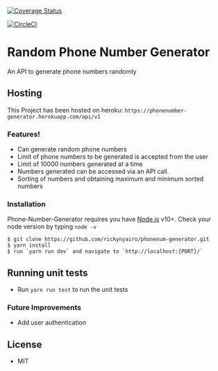 [![Coverage Status](https://coveralls.io/repos/github/rickynyairo/phonenum-generator/badge.svg?branch=develop)](https://coveralls.io/github/rickynyairo/phonenum-generator)

[![CircleCI](https://circleci.com/gh/rickynyairo/phonenum-generator.svg?style=svg)](https://circleci.com/gh/rickynyairo/phonenum-generator)

# Random Phone Number Generator
An API to generate phone numbers randomly

## Hosting

This Project has been hosted on heroku:
`https://phonenumber-generator.herokuapp.com/api/v1`

### Features!

- Can generate random phone numbers
- Limit of phone numbers to be generated is accepted from the user
- Limit of 10000 numbers generated at a time
- Numbers generated can be accessed via an API call.
- Sorting of numbers and obtaining maximum and minimum sorted numbers

### Installation

Phone-Number-Generator requires you have [Node.js](https://nodejs.org/) v10+. Check your node version by typing `node -v`

```
$ git clone https://github.com/rickynyairo/phonenum-generator.git
$ yarn install
$ run `yarn run dev` and navigate to `http://localhost:{PORT}/`
```

## Running unit tests

- Run `yarn run test` to run the unit tests

### Future Improvements

- Add user authentication

## License

- MIT
